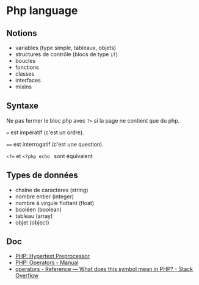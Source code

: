 # Php language

## Notions

- variables (type simple, tableaux, objets)
- structures de contrôle (blocs de type `if`)
- boucles
- fonctions
- classes
- interfaces
- mixins

## Syntaxe

Ne pas fermer le bloc php avec `?>` si la page ne contient que du php.

`=` est impératif (c'est un ordre).

`==` est interrogatif (c'est une question).

`<?=` et `<?php echo ` sont équivalent

## Types de données

- chaîne de caractères (string)
- nombre entier (integer)
- nombre à virgule flottant (float)
- booléen (boolean)
- tableau (array)
- objet (object)

## Doc

- [PHP: Hypertext Preprocessor](https://secure.php.net/)
- [PHP: Operators - Manual](https://secure.php.net/manual/en/language.operators.php)
- [operators - Reference — What does this symbol mean in PHP? - Stack Overflow](https://stackoverflow.com/questions/3737139/reference-what-does-this-symbol-mean-in-php?rq=1)
